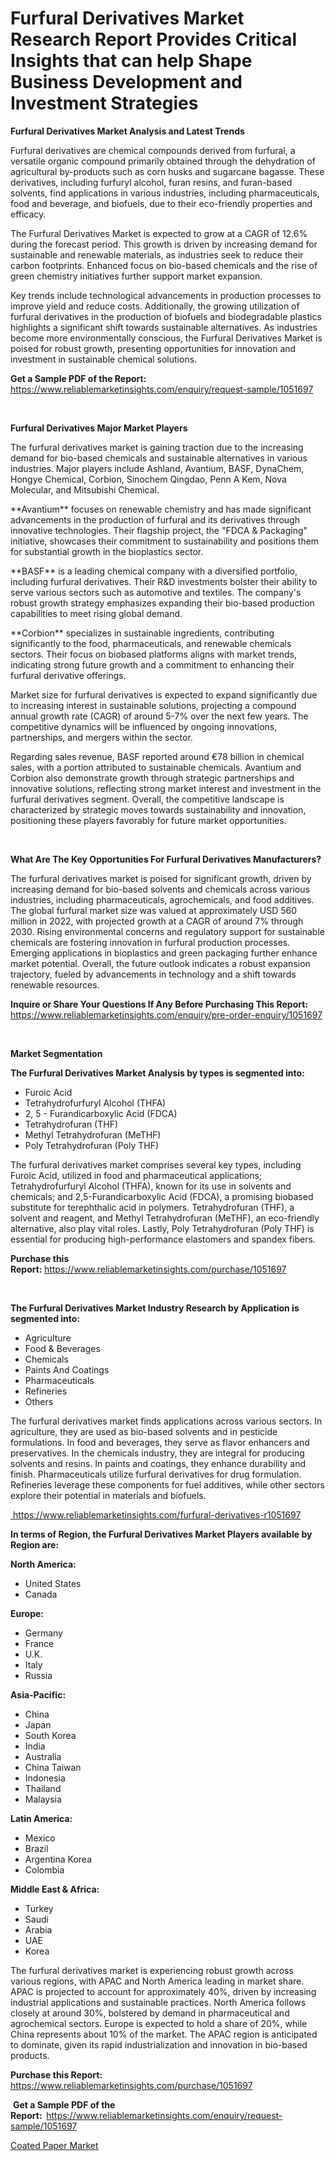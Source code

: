 <p><h1>Furfural Derivatives Market Research Report Provides Critical Insights that can help Shape Business Development and Investment Strategies</h1></p><p><strong>Furfural Derivatives Market Analysis and Latest Trends</strong></p>
<p><p>Furfural derivatives are chemical compounds derived from furfural, a versatile organic compound primarily obtained through the dehydration of agricultural by-products such as corn husks and sugarcane bagasse. These derivatives, including furfuryl alcohol, furan resins, and furan-based solvents, find applications in various industries, including pharmaceuticals, food and beverage, and biofuels, due to their eco-friendly properties and efficacy.</p><p>The Furfural Derivatives Market is expected to grow at a CAGR of 12.6% during the forecast period. This growth is driven by increasing demand for sustainable and renewable materials, as industries seek to reduce their carbon footprints. Enhanced focus on bio-based chemicals and the rise of green chemistry initiatives further support market expansion. </p><p>Key trends include technological advancements in production processes to improve yield and reduce costs. Additionally, the growing utilization of furfural derivatives in the production of biofuels and biodegradable plastics highlights a significant shift towards sustainable alternatives. As industries become more environmentally conscious, the Furfural Derivatives Market is poised for robust growth, presenting opportunities for innovation and investment in sustainable chemical solutions.</p></p>
<p><strong>Get a Sample PDF of the Report:&nbsp;</strong> <a href="https://www.reliablemarketinsights.com/enquiry/request-sample/1051697?utm_campaign=2244&utm_medium=2&utm_source=Github&utm_content=ia&utm_term=31032025&utm_id=furfural-derivatives">https://www.reliablemarketinsights.com/enquiry/request-sample/1051697</a></p>
<p>&nbsp;</p>
<p><strong>Furfural Derivatives Major Market Players</strong></p>
<p><p>The furfural derivatives market is gaining traction due to the increasing demand for bio-based chemicals and sustainable alternatives in various industries. Major players include Ashland, Avantium, BASF, DynaChem, Hongye Chemical, Corbion, Sinochem Qingdao, Penn A Kem, Nova Molecular, and Mitsubishi Chemical.</p><p>**Avantium** focuses on renewable chemistry and has made significant advancements in the production of furfural and its derivatives through innovative technologies. Their flagship project, the "FDCA & Packaging" initiative, showcases their commitment to sustainability and positions them for substantial growth in the bioplastics sector. </p><p>**BASF** is a leading chemical company with a diversified portfolio, including furfural derivatives. Their R&D investments bolster their ability to serve various sectors such as automotive and textiles. The company's robust growth strategy emphasizes expanding their bio-based production capabilities to meet rising global demand.</p><p>**Corbion** specializes in sustainable ingredients, contributing significantly to the food, pharmaceuticals, and renewable chemicals sectors. Their focus on biobased platforms aligns with market trends, indicating strong future growth and a commitment to enhancing their furfural derivative offerings.</p><p>Market size for furfural derivatives is expected to expand significantly due to increasing interest in sustainable solutions, projecting a compound annual growth rate (CAGR) of around 5-7% over the next few years. The competitive dynamics will be influenced by ongoing innovations, partnerships, and mergers within the sector.</p><p>Regarding sales revenue, BASF reported around €78 billion in chemical sales, with a portion attributed to sustainable chemicals. Avantium and Corbion also demonstrate growth through strategic partnerships and innovative solutions, reflecting strong market interest and investment in the furfural derivatives segment. Overall, the competitive landscape is characterized by strategic moves towards sustainability and innovation, positioning these players favorably for future market opportunities.</p></p>
<p>&nbsp;</p>
<p><strong>What Are The Key Opportunities For Furfural Derivatives Manufacturers?</strong></p>
<p><p>The furfural derivatives market is poised for significant growth, driven by increasing demand for bio-based solvents and chemicals across various industries, including pharmaceuticals, agrochemicals, and food additives. The global furfural market size was valued at approximately USD 560 million in 2022, with projected growth at a CAGR of around 7% through 2030. Rising environmental concerns and regulatory support for sustainable chemicals are fostering innovation in furfural production processes. Emerging applications in bioplastics and green packaging further enhance market potential. Overall, the future outlook indicates a robust expansion trajectory, fueled by advancements in technology and a shift towards renewable resources.</p></p>
<p><strong>Inquire or Share Your Questions If Any Before Purchasing This Report:</strong> <a href="https://www.reliablemarketinsights.com/enquiry/pre-order-enquiry/1051697?utm_campaign=2244&utm_medium=2&utm_source=Github&utm_content=ia&utm_term=31032025&utm_id=furfural-derivatives">https://www.reliablemarketinsights.com/enquiry/pre-order-enquiry/1051697</a></p>
<p>&nbsp;</p>
<p><strong>Market Segmentation</strong></p>
<p><strong>The Furfural Derivatives Market Analysis by types is segmented into:</strong></p>
<p><ul><li>Furoic Acid</li><li>Tetrahydrofurfuryl Alcohol (THFA)</li><li>2, 5 - Furandicarboxylic Acid (FDCA)</li><li>Tetrahydrofuran (THF)</li><li>Methyl Tetrahydrofuran (MeTHF)</li><li>Poly Tetrahydrofuran (Poly THF)</li></ul></p>
<p><p>The furfural derivatives market comprises several key types, including Furoic Acid, utilized in food and pharmaceutical applications; Tetrahydrofurfuryl Alcohol (THFA), known for its use in solvents and chemicals; and 2,5-Furandicarboxylic Acid (FDCA), a promising biobased substitute for terephthalic acid in polymers. Tetrahydrofuran (THF), a solvent and reagent, and Methyl Tetrahydrofuran (MeTHF), an eco-friendly alternative, also play vital roles. Lastly, Poly Tetrahydrofuran (Poly THF) is essential for producing high-performance elastomers and spandex fibers.</p></p>
<p><strong>Purchase this Report:&nbsp;</strong><a href="https://www.reliablemarketinsights.com/purchase/1051697?utm_campaign=2244&utm_medium=2&utm_source=Github&utm_content=ia&utm_term=31032025&utm_id=furfural-derivatives">https://www.reliablemarketinsights.com/purchase/1051697</a></p>
<p>&nbsp;</p>
<p><strong>The Furfural Derivatives Market Industry Research by Application is segmented into:</strong></p>
<p><ul><li>Agriculture</li><li>Food & Beverages</li><li>Chemicals</li><li>Paints And Coatings</li><li>Pharmaceuticals</li><li>Refineries</li><li>Others</li></ul></p>
<p><p>The furfural derivatives market finds applications across various sectors. In agriculture, they are used as bio-based solvents and in pesticide formulations. In food and beverages, they serve as flavor enhancers and preservatives. In the chemicals industry, they are integral for producing solvents and resins. In paints and coatings, they enhance durability and finish. Pharmaceuticals utilize furfural derivatives for drug formulation. Refineries leverage these components for fuel additives, while other sectors explore their potential in materials and biofuels.</p></p>
<p><a href="https://www.reliablemarketinsights.com/furfural-derivatives-r1051697?utm_campaign=2244&utm_medium=2&utm_source=Github&utm_content=ia&utm_term=31032025&utm_id=furfural-derivatives">&nbsp;https://www.reliablemarketinsights.com/furfural-derivatives-r1051697</a></p>
<p><strong>In terms of Region, the Furfural Derivatives Market Players available by Region are:</strong></p>
<p>
    <p> <strong> North America: </strong>
        <ul>
            <li>United States</li>
            <li>Canada</li>
        </ul>
        </p> 
    <p> <strong> Europe: </strong>
        <ul>
            <li>Germany</li>
            <li>France</li>
            <li>U.K.</li>
            <li>Italy</li>
            <li>Russia</li>
        </ul>
        </p> 
    <p> <strong> Asia-Pacific: </strong>
        <ul>
            <li>China</li>
            <li>Japan</li>
            <li>South Korea</li>
            <li>India</li>
            <li>Australia</li>
            <li>China Taiwan</li>
            <li>Indonesia</li>
            <li>Thailand</li>
            <li>Malaysia</li>
        </ul>
        </p> 
    <p> <strong> Latin America: </strong>
        <ul>
            <li>Mexico</li>
            <li>Brazil</li>
            <li>Argentina Korea</li>
            <li>Colombia</li>
        </ul>
        </p> 
    <p> <strong> Middle East & Africa: </strong>
        <ul>
            <li>Turkey</li>
            <li>Saudi</li>
            <li>Arabia</li>
            <li>UAE</li>
            <li>Korea</li>
        </ul>
    </p>
    </p>
<p><p>The furfural derivatives market is experiencing robust growth across various regions, with APAC and North America leading in market share. APAC is projected to account for approximately 40%, driven by increasing industrial applications and sustainable practices. North America follows closely at around 30%, bolstered by demand in pharmaceutical and agrochemical sectors. Europe is expected to hold a share of 20%, while China represents about 10% of the market. The APAC region is anticipated to dominate, given its rapid industrialization and innovation in bio-based products.</p></p>
<p><strong>Purchase this Report: </strong><a href="https://www.reliablemarketinsights.com/purchase/1051697?utm_campaign=2244&utm_medium=2&utm_source=Github&utm_content=ia&utm_term=31032025&utm_id=furfural-derivatives">https://www.reliablemarketinsights.com/purchase/1051697</a></p>
<p>&nbsp;<strong>Get a Sample PDF of the Report:&nbsp;&nbsp;</strong><a href="https://www.reliablemarketinsights.com/enquiry/request-sample/1051697?utm_campaign=2244&utm_medium=2&utm_source=Github&utm_content=ia&utm_term=31032025&utm_id=furfural-derivatives">https://www.reliablemarketinsights.com/enquiry/request-sample/1051697</a></p>
<p><strong></strong></p>
<p><p><a href="https://github.com/klindsey95/Market-Research-Report-List-1/blob/main/coated-paper-market.md?utm_campaign=2244&utm_medium=2&utm_source=Github&utm_content=ia&utm_term=31032025&utm_id=furfural-derivatives">Coated Paper Market</a></p></p>